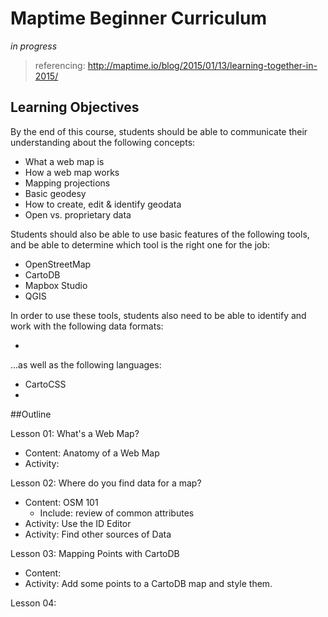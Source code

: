 # Maptime Beginner Curriculum

*in progress*

> referencing: http://maptime.io/blog/2015/01/13/learning-together-in-2015/

## Learning Objectives
By the end of this course, students should be able to communicate their understanding about the following concepts:

* What a web map is
* How a web map works
* Mapping projections
* Basic geodesy
* How to create, edit & identify geodata
* Open vs. proprietary data

Students should also be able to use basic features of the following tools, and be able to determine which tool is the right one for the job: 

* OpenStreetMap
* CartoDB
* Mapbox Studio
* QGIS

In order to use these tools, students also need to be able to identify and work with the following data formats:

* 

...as well as the following languages:

* CartoCSS
* 

##Outline

Lesson 01: What's a Web Map?
* Content: Anatomy of a Web Map
* Activity: 

Lesson 02: Where do you find data for a map?
* Content: OSM 101
    * Include: review of common attributes 
* Activity: Use the ID Editor
* Activity: Find other sources of Data

Lesson 03: Mapping Points with CartoDB
* Content: 
* Activity: Add some points to a CartoDB map and style them.

Lesson 04: 
